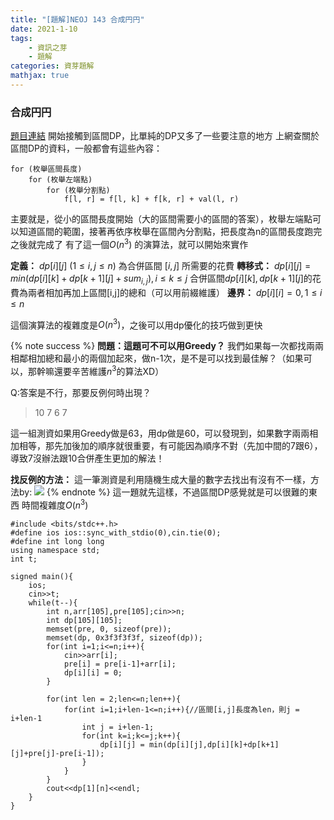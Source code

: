 ```yaml
---
title: "[題解]NEOJ 143 合成円円"
date: 2021-1-10
tags: 
    - 資訊之芽
    - 題解
categories: 資芽題解
mathjax: true
---
```


### 合成円円
<!--more-->
[題目連結](https://neoj.sprout.tw/problem/143/)
開始接觸到區間DP，比單純的DP又多了一些要注意的地方
上網查關於區間DP的資料，一般都會有這些內容：

```python=
for (枚舉區間長度)
    for (枚舉左端點)
        for (枚舉分割點)
            f[l, r] = f[l, k] + f[k, r] + val(l, r)
```

主要就是，從小的區間長度開始（大的區間需要小的區間的答案），枚舉左端點可以知道區間的範圍，接著再依序枚舉在區間內分割點，把長度為n的區間長度跑完之後就完成了
有了這一個$O(n^3)$ 的演算法，就可以開始來實作

**定義：**
$dp[i][j]$ $(1 \leq i,j \leq n)$ 為合併區間 $[i,j]$ 所需要的花費
**轉移式：**
$dp[i][j] = min(dp[i][k]+dp[k+1][j]+sum_{i,j}),i \leq k \leq j$
合併區間$dp[i][k],dp[k+1][j]$的花費為兩者相加再加上區間[i,j]的總和（可以用前綴維護）
**邊界：**
$dp[i][i] = 0,1 \leq i \leq n$

這個演算法的複雜度是$O(n^3)$，之後可以用dp優化的技巧做到更快

{% note success %}
**問題：這題可不可以用Greedy？**
我們如果每一次都找兩兩相鄰相加總和最小的兩個加起來，做n-1次，是不是可以找到最佳解？（如果可以，那幹嘛還要辛苦維護$n^3$的算法XD）

Q:答案是不行，那要反例何時出現？

> 10 7 6 7

這一組測資如果用Greedy做是63，用dp做是60，可以發現到，如果數字兩兩相加相等，那先加後加的順序就很重要，有可能因為順序不對（先加中間的7跟6），導致7沒辦法跟10合併產生更加的解法！

**找反例的方法：** 這一筆測資是利用隨機生成大量的數字去找出有沒有不一樣，方法by:
![](https://i.imgur.com/rPWTsXk.png)
{% endnote %}
這一題就先這樣，不過區間DP感覺就是可以很難的東西
時間複雜度$O(n^3)$

```cpp=
#include <bits/stdc++.h>
#define ios ios::sync_with_stdio(0),cin.tie(0);
#define int long long
using namespace std;
int t;

signed main(){
    ios;
    cin>>t;
    while(t--){
        int n,arr[105],pre[105];cin>>n;
        int dp[105][105];
        memset(pre, 0, sizeof(pre));
        memset(dp, 0x3f3f3f3f, sizeof(dp));
        for(int i=1;i<=n;i++){
            cin>>arr[i];
            pre[i] = pre[i-1]+arr[i];
            dp[i][i] = 0;
        }
        
        for(int len = 2;len<=n;len++){
            for(int i=1;i+len-1<=n;i++){//區間[i,j]長度為len，則j = i+len-1
                int j = i+len-1;
                for(int k=i;k<=j;k++){
                    dp[i][j] = min(dp[i][j],dp[i][k]+dp[k+1][j]+pre[j]-pre[i-1]);
                }
            }
        }
        cout<<dp[1][n]<<endl;
    }
}
```
